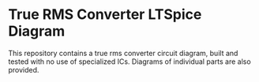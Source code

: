 # True RMS Converter LTSpice Diagram
This repository contains a true rms converter circuit diagram, built and tested with no use of specialized ICs. 
Diagrams of individual parts are also provided. 
